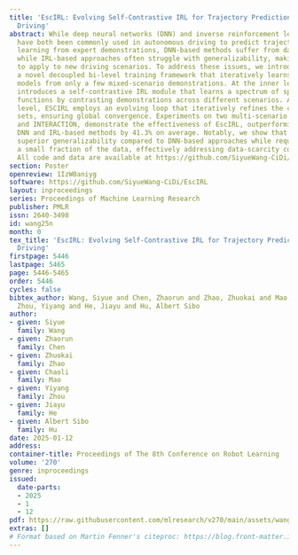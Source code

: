 ```yaml
---
title: 'EscIRL: Evolving Self-Contrastive IRL for Trajectory Prediction in Autonomous
  Driving'
abstract: While deep neural networks (DNN) and inverse reinforcement learning (IRL)
  have both been commonly used in autonomous driving to predict trajectories through
  learning from expert demonstrations, DNN-based methods suffer from data-scarcity,
  while IRL-based approaches often struggle with generalizability, making both hard
  to apply to new driving scenarios. To address these issues, we introduce EscIRL,
  a novel decoupled bi-level training framework that iteratively learns robust reward
  models from only a few mixed-scenario demonstrations. At the inner level, EscIRL
  introduces a self-contrastive IRL module that learns a spectrum of specialized reward
  functions by contrasting demonstrations across different scenarios. At the outer
  level, ESCIRL employs an evolving loop that iteratively refines the contrastive
  sets, ensuring global convergence. Experiments on two multi-scenario datasets, CitySim
  and INTERACTION, demonstrate the effectiveness of EscIRL, outperforming state-of-the-art
  DNN and IRL-based methods by 41.3% on average. Notably, we show that EscIRL achieves
  superior generalizability compared to DNN-based approaches while requiring only
  a small fraction of the data, effectively addressing data-scarcity constraints.
  All code and data are available at https://github.com/SiyueWang-CiDi/EscIRL.
section: Poster
openreview: 1IzW0aniyg
software: https://github.com/SiyueWang-CiDi/EscIRL
layout: inproceedings
series: Proceedings of Machine Learning Research
publisher: PMLR
issn: 2640-3498
id: wang25n
month: 0
tex_title: 'EscIRL: Evolving Self-Contrastive IRL for Trajectory Prediction in Autonomous
  Driving'
firstpage: 5446
lastpage: 5465
page: 5446-5465
order: 5446
cycles: false
bibtex_author: Wang, Siyue and Chen, Zhaorun and Zhao, Zhuokai and Mao, Chaoli and
  Zhou, Yiyang and He, Jiayu and Hu, Albert Sibo
author:
- given: Siyue
  family: Wang
- given: Zhaorun
  family: Chen
- given: Zhuokai
  family: Zhao
- given: Chaoli
  family: Mao
- given: Yiyang
  family: Zhou
- given: Jiayu
  family: He
- given: Albert Sibo
  family: Hu
date: 2025-01-12
address:
container-title: Proceedings of The 8th Conference on Robot Learning
volume: '270'
genre: inproceedings
issued:
  date-parts:
  - 2025
  - 1
  - 12
pdf: https://raw.githubusercontent.com/mlresearch/v270/main/assets/wang25n/wang25n.pdf
extras: []
# Format based on Martin Fenner's citeproc: https://blog.front-matter.io/posts/citeproc-yaml-for-bibliographies/
---
```

